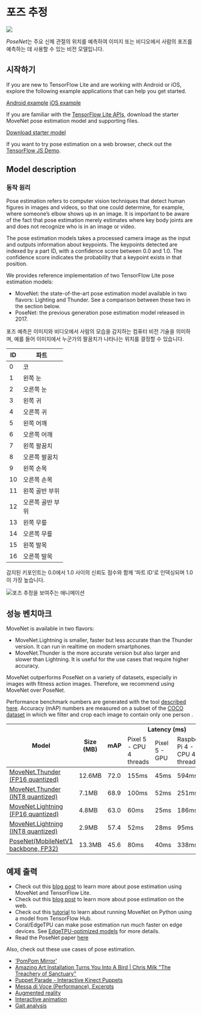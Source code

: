 # 포즈 추정


<img src="../images/pose.png" class="attempt-right">

*PoseNet*는 주요 신체 관절의 위치를 예측하여 이미지 또는 비디오에서 사람의 포즈를 예측하는 데 사용할 수 있는 비전 모델입니다.

## 시작하기

If you are new to TensorFlow Lite and are working with Android or iOS, explore the following example applications that can help you get started.

<a class="button button-primary" href="https://github.com/tensorflow/examples/tree/master/lite/examples/pose_estimation/android"> Android example</a>
<a class="button button-primary" href="https://github.com/tensorflow/examples/tree/master/lite/examples/pose_estimation/ios">
iOS example</a>

If you are familiar with the [TensorFlow Lite APIs](https://www.tensorflow.org/api_docs/python/tf/lite), download the starter MoveNet pose estimation model and supporting files.

<a class="button button-primary" href="https://tfhub.dev/s?q=movenet"> Download starter model</a>

If you want to try pose estimation on a web browser, check out the <a href="https://storage.googleapis.com/tfjs-models/demos/pose-detection/index.html?model=movenet"> TensorFlow JS Demo</a>.

## Model description

### 동작 원리

Pose estimation refers to computer vision techniques that detect human figures in images and videos, so that one could determine, for example, where someone’s elbow shows up in an image. It is important to be aware of the fact that pose estimation merely estimates where key body joints are and does not recognize who is in an image or video.

The pose estimation models takes a processed camera image as the input and outputs information about keypoints. The keypoints detected are indexed by a part ID, with a confidence score between 0.0 and 1.0. The confidence score indicates the probability that a keypoint exists in that position.

We provides reference implementation of two TensorFlow Lite pose estimation models:

- MoveNet: the state-of-the-art pose estimation model available in two flavors: Lighting and Thunder. See a comparison between these two in the section below.
- PoseNet: the previous generation pose estimation model released in 2017.

포즈 예측은 이미지와 비디오에서 사람의 모습을 감지하는 컴퓨터 비전 기술을 의미하며, 예를 들어 이미지에서 누군가의 팔꿈치가 나타나는 위치를 결정할 수 있습니다.

<table style="width: 30%;">
  <thead>
    <tr>
      <th>ID</th>
      <th>파트</th>
    </tr>
  </thead>
  <tbody>
    <tr>
      <td>0</td>
      <td>코</td>
    </tr>
    <tr>
      <td>1</td>
      <td>왼쪽 눈</td>
    </tr>
    <tr>
      <td>2</td>
      <td>오른쪽 눈</td>
    </tr>
    <tr>
      <td>3</td>
      <td>왼쪽 귀</td>
    </tr>
    <tr>
      <td>4</td>
      <td>오른쪽 귀</td>
    </tr>
    <tr>
      <td>5</td>
      <td>왼쪽 어깨</td>
    </tr>
    <tr>
      <td>6</td>
      <td>오른쪽 어깨</td>
    </tr>
    <tr>
      <td>7</td>
      <td>왼쪽 팔꿈치</td>
    </tr>
    <tr>
      <td>8</td>
      <td>오른쪽 팔꿈치</td>
    </tr>
    <tr>
      <td>9</td>
      <td>왼쪽 손목</td>
    </tr>
    <tr>
      <td>10</td>
      <td>오른쪽 손목</td>
    </tr>
    <tr>
      <td>11</td>
      <td>왼쪽 골반 부위</td>
    </tr>
    <tr>
      <td>12</td>
      <td>오른쪽 골반 부위</td>
    </tr>
    <tr>
      <td>13</td>
      <td>왼쪽 무릎</td>
    </tr>
    <tr>
      <td>14</td>
      <td>오른쪽 무릎</td>
    </tr>
    <tr>
      <td>15</td>
      <td>왼쪽 발목</td>
    </tr>
    <tr>
      <td>16</td>
      <td>오른쪽 발목</td>
    </tr>
  </tbody>
</table>

감지된 키포인트는 0.0에서 1.0 사이의 신뢰도 점수와 함께 '파트 ID'로 인덱싱되며 1.0이 가장 높습니다.


<img alt="포즈 추정을 보여주는 애니메이션" src="https://www.tensorflow.org/images/lite/models/pose_estimation.gif">

## 성능 벤치마크

MoveNet is available in two flavors:

- MoveNet.Lightning is smaller, faster but less accurate than the Thunder version. It can run in realtime on modern smartphones.
- MoveNet.Thunder is the more accurate version but also larger and slower than Lightning. It is useful for the use cases that require higher accuracy.

MoveNet outperforms PoseNet on a variety of datasets, especially in images with fitness action images. Therefore, we recommend using MoveNet over PoseNet.

Performance benchmark numbers are generated with the tool [described here](../../performance/measurement). Accuracy (mAP) numbers are measured on a subset of the [COCO dataset](https://cocodataset.org/#home) in which we filter and crop each image to contain only one person .

<table>
<thead>
  <tr>
    <th rowspan="2">Model</th>
    <th rowspan="2">Size (MB)</th>
    <th rowspan="2">mAP</th>
    <th colspan="3">Latency (ms)</th>
  </tr>
  <tr>
    <td>Pixel 5 - CPU 4 threads</td>
    <td>Pixel 5 - GPU</td>
    <td>Raspberry Pi 4 - CPU 4 threads</td>
  </tr>
</thead>
<tbody>
  <tr>
    <td>
      <a href="https://tfhub.dev/google/lite-model/movenet/singlepose/thunder/tflite/float16/4">MoveNet.Thunder (FP16 quantized)</a>
    </td>
    <td>12.6MB</td>
    <td>72.0</td>
    <td>155ms</td>
    <td>45ms</td>
    <td>594ms</td>
  </tr>
  <tr>
    <td>
      <a href="https://tfhub.dev/google/lite-model/movenet/singlepose/thunder/tflite/int8/4">MoveNet.Thunder (INT8 quantized)</a>
    </td>
    <td>7.1MB</td>
    <td>68.9</td>
    <td>100ms</td>
    <td>52ms</td>
    <td>251ms</td>
  </tr>
  <tr>
    <td>
      <a href="https://tfhub.dev/google/lite-model/movenet/singlepose/lightning/tflite/float16/4">MoveNet.Lightning (FP16 quantized)</a>
    </td>
    <td>4.8MB</td>
    <td>63.0</td>
    <td>60ms</td>
    <td>25ms</td>
    <td>186ms</td>
  </tr>
  <tr>
    <td>
      <a href="https://tfhub.dev/google/lite-model/movenet/singlepose/lightning/tflite/int8/4">MoveNet.Lightning (INT8 quantized)</a>
    </td>
    <td>2.9MB</td>
    <td>57.4</td>
    <td>52ms</td>
    <td>28ms</td>
    <td>95ms</td>
  </tr>
  <tr>
    <td>
      <a href="https://storage.googleapis.com/download.tensorflow.org/models/tflite/posenet_mobilenet_v1_100_257x257_multi_kpt_stripped.tflite">PoseNet(MobileNetV1 backbone, FP32)</a>
    </td>
    <td>13.3MB</td>
    <td>45.6</td>
    <td>80ms</td>
    <td>40ms</td>
    <td>338ms</td>
  </tr>
</tbody>
</table>

## 예제 출력

- Check out this [blog post](https://blog.tensorflow.org/2021/08/pose-estimation-and-classification-on-edge-devices-with-MoveNet-and-TensorFlow-Lite.html) to learn more about pose estimation using MoveNet and TensorFlow Lite.
- Check out this [blog post](https://blog.tensorflow.org/2021/05/next-generation-pose-detection-with-movenet-and-tensorflowjs.html) to learn more about pose estimation on the web.
- Check out this [tutorial](https://www.tensorflow.org/hub/tutorials/movenet) to learn about running MoveNet on Python using a model from TensorFlow Hub.
- Coral/EdgeTPU can make pose estimation run much faster on edge devices. See [EdgeTPU-optimized models](https://coral.ai/models/pose-estimation/) for more details.
- Read the PoseNet paper [here](https://arxiv.org/abs/1803.08225)

Also, check out these use cases of pose estimation.

<ul>
  <li><a href="https://vimeo.com/128375543">‘PomPom Mirror’</a></li>
  <li><a href="https://youtu.be/I5__9hq-yas">Amazing Art Installation Turns You Into A Bird | Chris Milk "The Treachery of Sanctuary"</a></li>
  <li><a href="https://vimeo.com/34824490">Puppet Parade - Interactive Kinect Puppets</a></li>
  <li><a href="https://vimeo.com/2892576">Messa di Voce (Performance), Excerpts</a></li>
  <li><a href="https://www.instagram.com/p/BbkKLiegrTR/">Augmented reality</a></li>
  <li><a href="https://www.instagram.com/p/Bg1EgOihgyh/">Interactive animation</a></li>
  <li><a href="https://www.runnersneed.com/expert-advice/gear-guides/gait-analysis.html">Gait analysis</a></li>
</ul>
